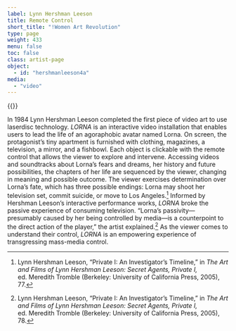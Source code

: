 ```yaml
---
label: Lynn Hershman Leeson
title: Remote Control
short_title: "!Women Art Revolution"
type: page
weight: 433
menu: false
toc: false
class: artist-page
object:
  - id: "hershmanleeson4a"
media:
  - "video"
---
```

{{<q-figure id="hershmanleeson4a">}}

In 1984 Lynn Hershman Leeson completed the first piece of video art to use laserdisc technology. *LORNA* is an interactive video installation that enables users to lead the life of an agoraphobic avatar named Lorna. On screen, the protagonist’s tiny apartment is furnished with clothing, magazines, a television, a mirror, and a fishbowl. Each object is clickable with the remote control that allows the viewer to explore and intervene. Accessing videos and soundtracks about Lorna’s fears and dreams, her history and future possibilities, the chapters of her life are sequenced by the viewer, changing in meaning and possible outcome. The viewer exercises determination over Lorna’s fate, which has three possible endings: Lorna may shoot her television set, commit suicide, or move to Los Angeles.[^1] Informed by Hershman Leeson’s interactive performance works, *LORNA* broke the passive experience of consuming television. “Lorna’s passivity—presumably caused by her being controlled by media—is a counterpoint to the direct action of the player,” the artist explained.[^2] As the viewer comes to understand their control, *LORNA* is an empowering experience of transgressing mass-media control.

[^1]: Lynn Hershman Leeson, “Private I: An Investigator’s Timeline,” in *The Art and Films of Lynn Hershman Leeson: Secret Agents, Private I,* ed. Meredith Tromble (Berkeley: University of California Press, 2005), 77.

[^2]: Lynn Hershman Leeson, “Private I: An Investigator’s Timeline,” in *The Art and Films of Lynn Hershman Leeson: Secret Agents, Private I,* ed. Meredith Tromble (Berkeley: University of California Press, 2005), 78.

